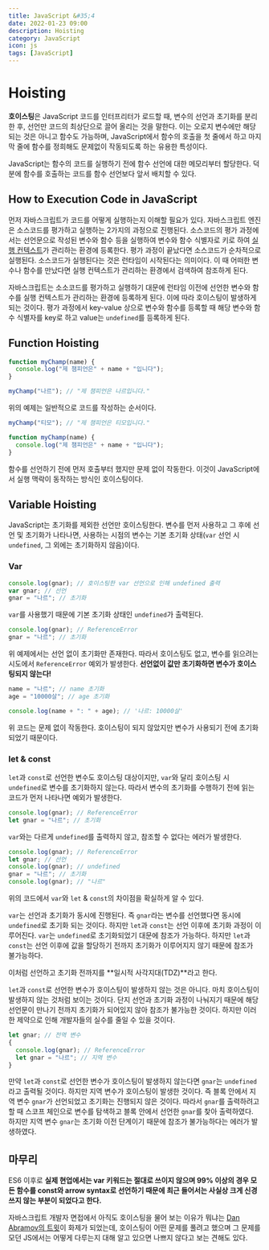 ```yaml
---
title: JavaScript &#35;4
date: 2022-01-23 09:00
description: Hoisting
category: JavaScript
icon: js
tags: [JavaScript]
---
```


# Hoisting

**호이스팅**은 JavaScript 코드를 인터프리터가 로드할 때, 변수의 선언과 초기화를 분리한 후, 선언만 코드의 최상단으로 끌어 올리는 것을 말한다. 이는 오로지 변수에만 해당되는 것은 아니고 함수도 가능하며, JavaScript에서 함수의 호출을 첫 줄에서 하고 마지막 줄에 함수를 정희해도 문제없이 작동되도록 하는 유용한 특성이다.

JavaScript는 함수의 코드를 실행하기 전에 함수 선언에 대한 메모리부터 할당한다. 덕분에 함수를 호출하는 코드를 함수 선언보다 앞서 배치할 수 있다.

## How to Execution Code in JavaScript

먼저 자바스크립트가 코드를 어떻게 실행하는지 이해할 필요가 있다. 자바스크립트 엔진은 소스코드를 평가하고 실행하는 2가지의 과정으로 진행된다. 소스코드의 평가 과정에서는 선언문으로 작성된 변수와 함수 등을 실행하여 변수와 함수 식별자로 키로 하여 [실행 컨텍스트](https://zerochae.github.io/javascript/2022/01/22/ExecutionContext/)가 관리하는 환경에 등록한다. 평가 과정이 끝났다면 소스코드가 순차적으로 실행된다. 소스코드가 실행된다는 것은 런타임이 시작된다는 의미이다. 이 때 어떠한 변수나 함수를 만났다면 실행 컨텍스트가 관리하는 환경에서 검색하여 참조하게 된다.

자바스크립트는 소소코드를 평가하고 실행하기 대문에 런타임 이전에 선언한 변수와 함수를 실행 컨텍스트가 관리하는 환경에 등록하게 된다. 이에 따라 호이스팅이 발생하게 되는 것이다. 평가 과정에서 key-value 상으로 변수와 함수를 등록할 때 해당 변수와 함수 식별자를 key로 하고 value는 `undefined`를 등록하게 된다.

## Function Hoisting

```js
function myChamp(name) {
  console.log("제 챔피언은" + name + "입니다");
}

myChamp("나르"); // "제 챔피언은 나르입니다."
```

위의 예제는 일반적으로 코드를 작성하는 순서이다.

```js
myChamp("티모"); // "제 챔피언은 티모입니다."

function myChamp(name) {
  console.log("제 챔피언은" + name + "입니다");
}
```

함수를 선언하기 전에 먼저 호출부터 했지만 문제 없이 작동한다. 이것이 JavaScript에서 실행 맥락이 동작하는 방식인 호이스팅이다.

## Variable Hoisting

JavaScript는 초기화를 제외한 선언만 호이스팅한다. 변수를 먼저 사용하고 그 후에 선언 및 초기화가 나타나면, 사용하는 시점의 변수는 기본 초기화 상태(`var` 선언 시 `undefined`, 그 외에는 초기화하지 않음)이다.

### Var

```js
console.log(gnar); // 호이스팅한 var 선언으로 인해 undefined 출력
var gnar; // 선언
gnar = "나르"; // 초기화
```

`var`를 사용했기 때문에 기본 초기화 상태인 `undefined`가 출력된다.

```js
console.log(gnar); // ReferenceError
gnar = "나르"; // 초기화
```

위 예제에서는 선언 없이 초기화만 존재한다. 따라서 호이스팅도 없고, 변수를 읽으려는 시도에서 `ReferenceError` 예외가 발생한다. **선언없이 값만 초기화하면 변수가 호이스팅되지 않는다!**

```js
name = "나르"; // name 초기화
age = "10000살"; // age 초기화

console.log(name + ": " + age); // '나르: 10000살'
```

위 코드는 문제 없이 작동한다. 호이스팅이 되지 않았지만 변수가 사용되기 전에 초기화되었기 때문이다.

### let & const

`let`과 `const`로 선언한 변수도 호이스팅 대상이지만, `var`와 달리 호이스팅 시 `undefined`로 변수를 초기화하지 않는다. 따라서 변수의 초기화를 수행하기 전에 읽는 코드가 먼저 나타나면 예외가 발생한다.

```js
console.log(gnar); // ReferenceError
let gnar = "나르"; // 초기화
```

`var`와는 다르게 `undefined`를 출력하지 않고, 참조할 수 없다는 에러가 발생한다.

```js
console.log(gnar); // ReferenceError
let gnar; // 선언
console.log(gnar); // undefined
gnar = "나르"; // 초기화
console.log(gnar); // "나르"
```

위의 코드에서 `var`와 `let` & `const`의 차이점을 확실하게 알 수 있다.

`var`는 선언과 초기화가 동시에 진행된다. 즉 `gnar`라는 변수를 선언했다면 동시에 `undefined`로 초기화 되는 것이다. 하지만 `let`과 `const`는 선언 이후에 초기화 과정이 이루어진다. `var`는 `undefined`로 초기화되었기 대문에 참조가 가능하다. 하지만 `let`과 `const`는 선언 이후에 값을 할당하기 전까지 초기화가 이루어지지 않기 때문에 참조가 불가능하다.

이처럼 선언하고 초기화 전까지를 **일시적 사각지대(TDZ)**라고 한다.

`let`과 `const`로 선언한 변수가 호이스팅이 발생하지 않는 것은 아니다. 마치 호이스팅이 발생하지 않는 것처럼 보이는 것이다. 단지 선언과 초기화 과정이 나눠지기 때문에 해당 선언문이 만나기 전까지 초기화가 되어있지 않아 참조가 불가능한 것이다. 하지만 이러한 제약으로 인해 개발자들의 실수를 줄일 수 있을 것이다.

```js
let gnar; // 전역 변수
{
  console.log(gnar); // ReferenceError
  let gnar = "나르"; // 지역 변수
}
```

만약 `let`과 `const`로 선언한 변수가 호이스팅이 발생하지 않는다면 `gnar`는 `undefined` 라고 출력될 것이다. 하지만 지역 변수가 호이스팅이 발생한 것이다. 즉 블록 안에서 지역 변수 `gnar`가 선언되었고 초기화는 진행되지 않은 것이다. 따라서 `gnar`를 출력하려고 할 때 스코프 체인으로 변수를 탐색하고 블록 안에서 선언한 `gnar`를 찾아 출력하였다. 하지만 지역 변수 `gnar`는 초기화 이전 단계이기 때문에 참조가 불가능하다는 에러가 발생하였다.

## 마무리

ES6 이후로 **실제 현업에서는 var 키워드는 절대로 쓰이지 않으며 99% 이상의 경우 모든 함수를 const와 arrow syntax로 선언하기 때문에 최근 들어서는 사실상 크게 신경쓰지 않는 부분이 되었다고 한다.**

자바스크립트 개발자 면접에서 아직도 호이스팅을 물어 보는 이유가 뭐냐는 [Dan Abramov의 트윗](https://twitter.com/dan_abramov/status/1362530955420987396)이 화제가 되었는데, 호이스팅이 어떤 문제를 풀려고 했으며 그 문제를 모던 JS에서는 어떻게 다루는지 대해 알고 있으면 나쁘지 않다고 보는 견해도 있다.
